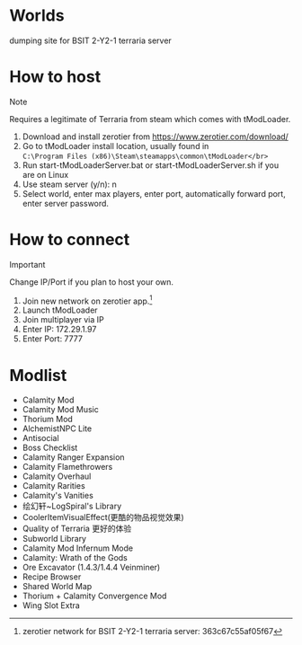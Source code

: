 # Worlds

dumping site for BSIT 2-Y2-1 terraria server

# How to host
> [!NOTE]
> Requires a legitimate of Terraria from steam which comes with tModLoader.
1. Download and install zerotier from https://www.zerotier.com/download/
2. Go to tModLoader install location, usually found in <br>
```C:\Program Files (x86)\Steam\steamapps\common\tModLoader</br>```
3. Run start-tModLoaderServer.bat or start-tModLoaderServer.sh if you are on Linux
4. Use steam server (y/n): n
5. Select world, enter max players, enter port, automatically forward port, enter server password.

# How to connect
> [!IMPORTANT]
> Change IP/Port if you plan to host your own.
1. Join new network on zerotier app.[^1]
2. Launch tModLoader 
3. Join multiplayer via IP
4. Enter IP: 172.29.1.97
5. Enter Port: 7777

[^1]: zerotier network for BSIT 2-Y2-1 terraria server: 363c67c55af05f67

# Modlist
- Calamity Mod
- Calamity Mod Music
- Thorium Mod
- AlchemistNPC Lite
- Antisocial
- Boss Checklist
- Calamity Ranger Expansion
- Calamity Flamethrowers
- Calamity Overhaul
- Calamity Rarities
- Calamity's Vanities
- 绘幻轩~LogSpiral's Library
- CoolerItemVisualEffect(更酷的物品视觉效果)
- Quality of Terraria 更好的体验
- Subworld Library
- Calamity Mod Infernum Mode
- Calamity: Wrath of the Gods
- Ore Excavator (1.4.3/1.4.4 Veinminer)
- Recipe Browser
- Shared World Map
- Thorium + Calamity Convergence Mod
- Wing Slot Extra



